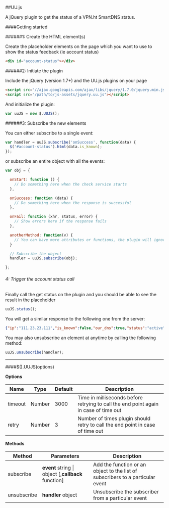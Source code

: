 ##UU.js

A jQuery plugin to get the status of a VPN.ht SmartDNS status.

####Getting started

######1: Create the HTML element(s)

Create the placeholder elements on the page which you want to use to show the status feedback (ie account status)

```html
<div id="account-status"></div>
```

######2: Initiate the plugin

Include the jQuery (version 1.7+) and the UU.js plugins on your page

```html
<script src="//ajax.googleapis.com/ajax/libs/jquery/1.7.0/jquery.min.js"></script>
<script src="/path/to/js-assets/jquery.uu.js"></script>
```

And initialize the plugin:

```javascript
var uuJS = new $.UUJS();
```

######3: Subscribe the new elements

You can either subscribe to a single event:

```javascript
var handler = uuJS.subscribe('onSuccess', function(data) {
  $('#account-status').html(data.is_known);
});
```

or subscribe an entire object with all the events:

```javascript
var obj = {

  onStart: function () {
    // Do something here when the check service starts
  },

  onSuccess: function (data) {
    // Do something here when the response is successful
  },

  onFail: function (xhr, status, error) {  
    // Show errors here if the response fails
  },

  anotherMethod: function(v) {
    // You can have more attributes or functions, the plugin will ignore them
  }

  // Subscribe the object
  handler = uuJS.subscribe(obj);

};
```

###### 4: Trigger the account status call

Finally call the get status on the plugin and you should be able to see the result in the placeholder

```javascript
uuJS.status();
```

You will get a similar response to the following one from the server:

```json
{"ip":"111.23.23.111","is_known":false,"our_dns":true,"status":"active"}
```

You may also unsubscribe an element at anytime by calling the following method:

```javascript
uuJS.unsubscribe(handler);
```

---

####$().UUJS(options)

**Options**

 Name |	Type | Default | Description
------|------|---------|------------
timeout | Number | 3000 | Time in milliseconds before retrying to call the end point again in case of time out
retry | Number | 3 | Number of times plugin should retry to call the end point in case of time out

**Methods**

Method | Parameters | Description
-------|------------|------------
subscribe | **event** string &#124; object [,**callback** function] | Add the function or an object to the list of subscribers to a particular event
unsubscribe | **handler** object | Unsubscribe the subscriber from a particular event
